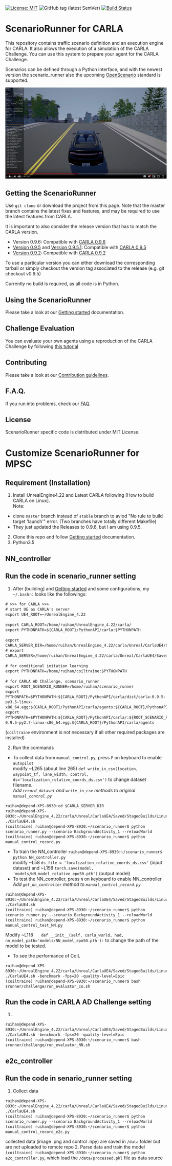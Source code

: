 [![License: MIT](https://img.shields.io/badge/License-MIT-yellow.svg)](https://opensource.org/licenses/MIT)
![GitHub tag (latest SemVer)](https://img.shields.io/github/tag/carla-simulator/scenario_runner.svg)
[![Build Status](https://travis-ci.com/carla-simulator/scenario_runner.svg?branch=master)](https://travis-ci.com/carla/scenario_runner)


ScenarioRunner for CARLA
========================
This repository contains traffic scenario definition and an execution engine
for CARLA. It also allows the execution of a simulation of the CARLA Challenge.
You can use this system to prepare your agent for the CARLA Challenge.

Scenarios can be defined through a Python interface, and with the newest version
the scenario_runner also the upcoming [OpenScenario](http://www.openscenario.org/) standard is supported.

[![Scenario_Runner for CARLA](./Docs/images/scenario_runner_video.png)](https://youtu.be/ChmF8IFagpo?t=68)


Getting the ScenarioRunner
---------------------------

Use `git clone` or download the project from this page. Note that the master
branch contains the latest fixes and features, and may be required to use the latest features from CARLA.

It is important to also consider the release version that has to match the CARLA version.

* Version 0.9.6: Compatible with [CARLA 0.9.6](https://github.com/carla-simulator/carla/releases/tag/0.9.6)
* [Version 0.9.5](https://github.com/carla-simulator/scenario_runner/releases/tag/v0.9.5) and [Version 0.9.5.1](https://github.com/carla-simulator/scenario_runner/releases/tag/v0.9.5.1): Compatible with [CARLA 0.9.5](https://github.com/carla-simulator/carla/releases/tag/0.9.5)
* [Version 0.9.2](https://github.com/carla-simulator/scenario_runner/releases/tag/0.9.2): Compatible with [CARLA 0.9.2](https://github.com/carla-simulator/carla/releases/tag/0.9.2)

To use a particular version you can either download the corresponding tarball or simply checkout the version tag associated to the release (e.g. git checkout v0.9.5)

Currently no build is required, as all code is in Python.


Using the ScenarioRunner
------------------------

Please take a look at our [Getting started](Docs/getting_started.md)
documentation.

Challenge Evaluation
---------------------

You can evaluate your own agents using a reproduction
of the CARLA Challenge by following [this tutorial](Docs/challenge_evaluation.md)


Contributing
------------

Please take a look at our [Contribution guidelines][contriblink].

[contriblink]: http://carla.readthedocs.io/en/latest/CONTRIBUTING


F.A.Q.
------

If you run into problems, check our
[FAQ](http://carla.readthedocs.io/en/latest/faq/).


License
-------

ScenarioRunner specific code is distributed under MIT License.



Customize ScenarioRunner for MPSC
==================================

Requirement (Installation)
--------------------------
1. Install UnrealEngine4.22 and Latest CARLA following [How to build CARLA on Linux]. <br/>
Note: 
  * clone `master` branch instead of `stable` branch to aviod "No rule to build target 'launch'" error. (Two branches have totally different Makefile)
  * They just updated the Releases to 0.9.6, but I am using 0.9.5.
2. Clone this repo and follow [Getting started](Docs/getting_started.md) documentation.
3. Python3.5

## NN_controller

Run the code in scenario_runner setting
------------
1. After [building] and [Getting started](Docs/getting_started.md) and some configurations, my `~/.bashrc` looks like the followings:
```
# >>> for CARLA >>>
# start UE as CARLA's server
export UE4_ROOT=~/UnrealEngine_4.22
 
export CARLA_ROOT=/home/ruihan/UnrealEngine_4.22/carla/
export PYTHONPATH=${CARLA_ROOT}/PythonAPI/carla:$PYTHONPATH

export CARLA_SERVER_DIR=/home/ruihan/UnrealEngine_4.22/carla/Unreal/CarlaUE4/Saved/StagedBuilds/LinuxNoEditor
# export CARLA_SERVER=/home/ruihan/UnrealEngine_4.22/carla/Unreal/CarlaUE4/Saved/StagedBuilds/LinuxNoEditor/CarlaUE4.sh

# for conditional imitation learning
export PYTHONPATH=/home/ruihan/coiltraine:$PYTHONPATH

# for CARLA AD Challenge, scenario_runner
export ROOT_SCENARIO_RUNNER=/home/ruihan/scenario_runner
export PYTHONPATH=$PYTHONPATH:${CARLA_ROOT}/PythonAPI/carla/dist/carla-0.9.5-py3.5-linux-x86_64.egg:${CARLA_ROOT}/PythonAPI/carla/agents:${CARLA_ROOT}/PythonAPI/carla
export PYTHONPATH=$PYTHONPATH:${CARLA_ROOT}/PythonAPI/carla/:${ROOT_SCENARIO_RUNNER}:${CARLA_ROOT}/PythonAPI/carla/dist/carla-0.9.5-py2.7-linux-x86_64.egg:${CARLA_ROOT}/PythonAPI/carla/agents
```
(`coiltraine` environment is not necessary if all other required packages are installed)

2. Run the commands
* To collect data from `manual_control.py`, press `P` on keyboard to enable `autopilot` <br/>
modify ~L265 (about line 265) `def write_in_csv(location, waypoint_tf, lane_width, control, ds='localization_relative_coords_ds.csv')` to change dataset filename. <br/>
*Add `record_dataset` and `write_in_csv` methods to original `manual_control.py`*

```
ruihan@depend-XPS-8930:cd $CARLA_SERVER_DIR
ruihan@depend-XPS-8930:~/UnrealEngine_4.22/carla/Unreal/CarlaUE4/Saved/StagedBuilds/LinuxNoEditor$ ./CarlaUE4.sh
(coiltraine) ruihan@depend-XPS-8930:~/scenario_runner$ python scenario_runner.py --scenario BackgroundActivity_1 --reloadWorld
(coiltraine) ruihan@depend-XPS-8930:~/scenario_runner$ python manual_control_record.py 
```
* To train the NN_controller
`ruihan@depend-XPS-8930:~/scenario_runner$ python NN_controller.py` <br/>
modify ~L58 `ds_file = 'localization_relative_coords_ds.csv'` (input dataset) and ~L158 `torch.save(model, 'models/NN_model_relative_epo50.pth')` (output model)
* To test the NN_controller, press `N` on keyboard to enable NN_controller <br/>
*Add `get_nn_controller` method to `manual_control_record.py`*

```
ruihan@depend-XPS-8930:~/UnrealEngine_4.22/carla/Unreal/CarlaUE4/Saved/StagedBuilds/LinuxNoEditor$ ./CarlaUE4.sh
(coiltraine) ruihan@depend-XPS-8930:~/scenario_runner$ python scenario_runner.py --scenario BackgroundActivity_1 --reloadWorld
(coiltraine) ruihan@depend-XPS-8930:~/scenario_runner$ python manual_control_test_NN.py 
```
Modify ~L118 `   def __init__(self, carla_world, hud, nn_model_path='models/NN_model_epo50.pth'):` to change the path of the model to be tested.

* To see the performance of CoIL 
```
ruihan@depend-XPS-8930:~/UnrealEngine_4.22/carla/Unreal/CarlaUE4/Saved/StagedBuilds/LinuxNoEditor$ ./CarlaUE4.sh -benchmark -fps=20 -quality-level=Epic
(coiltraine) ruihan@depend-XPS-8930:~/scenario_runner$ bash srunner/challenge/run_evaluator_co.sh
```

Run the code in CARLA AD Challenge setting
------------------------------
1. 
```
ruihan@depend-XPS-8930:~/UnrealEngine_4.22/carla/Unreal/CarlaUE4/Saved/StagedBuilds/LinuxNoEditor$ ./CarlaUE4.sh -benchmark -fps=20 -quality-level=Epic
(coiltraine) ruihan@depend-XPS-8930:~/scenario_runner$ bash srunner/challenge/run_evaluator_NN.sh
```

## e2c_controller

Run the code in senario_runner setting
------------------------------
1. Collect data
```
ruihan@depend-XPS-8930:~/UnrealEngine_4.22/carla/Unreal/CarlaUE4/Saved/StagedBuilds/LinuxNoEditor$ ./CarlaUE4.sh
(coiltraine) ruihan@depend-XPS-8930:~/scenario_runner$ python scenario_runner.py --scenario BackgroundActivity_1 --reloadWorld
(coiltraine) ruihan@depend-XPS-8930:~/scenario_runner$ python manual_control_record_e2c.py 
```
collected data (image .png and control .npy) are saved in `/data` folder but are not uploaded to remote repo
2. Parse data and train the model `(coiltraine) ruihan@depend-XPS-8930:~/scenario_runner$ python e2c_controller.py`, which load the `/data/processed.pkl` file as data source





